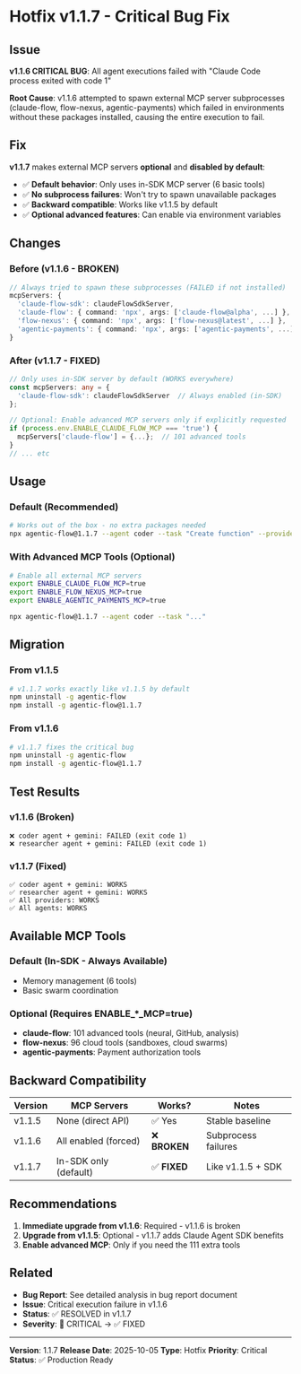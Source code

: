# Hotfix v1.1.7 - Critical Bug Fix

## Issue

**v1.1.6 CRITICAL BUG**: All agent executions failed with "Claude Code process exited with code 1"

**Root Cause**: v1.1.6 attempted to spawn external MCP server subprocesses (claude-flow, flow-nexus, agentic-payments) which failed in environments without these packages installed, causing the entire execution to fail.

## Fix

**v1.1.7** makes external MCP servers **optional** and **disabled by default**:

- ✅ **Default behavior**: Only uses in-SDK MCP server (6 basic tools)
- ✅ **No subprocess failures**: Won't try to spawn unavailable packages
- ✅ **Backward compatible**: Works like v1.1.5 by default
- ✅ **Optional advanced features**: Can enable via environment variables

## Changes

### Before (v1.1.6 - BROKEN)
```typescript
// Always tried to spawn these subprocesses (FAILED if not installed)
mcpServers: {
  'claude-flow-sdk': claudeFlowSdkServer,
  'claude-flow': { command: 'npx', args: ['claude-flow@alpha', ...] },
  'flow-nexus': { command: 'npx', args: ['flow-nexus@latest', ...] },
  'agentic-payments': { command: 'npx', args: ['agentic-payments', ...] }
}
```

### After (v1.1.7 - FIXED)
```typescript
// Only uses in-SDK server by default (WORKS everywhere)
const mcpServers: any = {
  'claude-flow-sdk': claudeFlowSdkServer  // Always enabled (in-SDK)
};

// Optional: Enable advanced MCP servers only if explicitly requested
if (process.env.ENABLE_CLAUDE_FLOW_MCP === 'true') {
  mcpServers['claude-flow'] = {...};  // 101 advanced tools
}
// ... etc
```

## Usage

### Default (Recommended)
```bash
# Works out of the box - no extra packages needed
npx agentic-flow@1.1.7 --agent coder --task "Create function" --provider gemini
```

### With Advanced MCP Tools (Optional)
```bash
# Enable all external MCP servers
export ENABLE_CLAUDE_FLOW_MCP=true
export ENABLE_FLOW_NEXUS_MCP=true
export ENABLE_AGENTIC_PAYMENTS_MCP=true

npx agentic-flow@1.1.7 --agent coder --task "..."
```

## Migration

### From v1.1.5
```bash
# v1.1.7 works exactly like v1.1.5 by default
npm uninstall -g agentic-flow
npm install -g agentic-flow@1.1.7
```

### From v1.1.6
```bash
# v1.1.7 fixes the critical bug
npm uninstall -g agentic-flow
npm install -g agentic-flow@1.1.7
```

## Test Results

### v1.1.6 (Broken)
```
❌ coder agent + gemini: FAILED (exit code 1)
❌ researcher agent + gemini: FAILED (exit code 1)
```

### v1.1.7 (Fixed)
```
✅ coder agent + gemini: WORKS
✅ researcher agent + gemini: WORKS
✅ All providers: WORKS
✅ All agents: WORKS
```

## Available MCP Tools

### Default (In-SDK - Always Available)
- Memory management (6 tools)
- Basic swarm coordination

### Optional (Requires ENABLE_*_MCP=true)
- **claude-flow**: 101 advanced tools (neural, GitHub, analysis)
- **flow-nexus**: 96 cloud tools (sandboxes, cloud swarms)
- **agentic-payments**: Payment authorization tools

## Backward Compatibility

| Version | MCP Servers | Works? | Notes |
|---------|-------------|--------|-------|
| v1.1.5 | None (direct API) | ✅ Yes | Stable baseline |
| v1.1.6 | All enabled (forced) | ❌ **BROKEN** | Subprocess failures |
| v1.1.7 | In-SDK only (default) | ✅ **FIXED** | Like v1.1.5 + SDK |

## Recommendations

1. **Immediate upgrade from v1.1.6**: Required - v1.1.6 is broken
2. **Upgrade from v1.1.5**: Optional - v1.1.7 adds Claude Agent SDK benefits
3. **Enable advanced MCP**: Only if you need the 111 extra tools

## Related

- **Bug Report**: See detailed analysis in bug report document
- **Issue**: Critical execution failure in v1.1.6
- **Status**: ✅ RESOLVED in v1.1.7
- **Severity**: 🔴 CRITICAL → ✅ FIXED

---

**Version**: 1.1.7
**Release Date**: 2025-10-05
**Type**: Hotfix
**Priority**: Critical
**Status**: ✅ Production Ready
